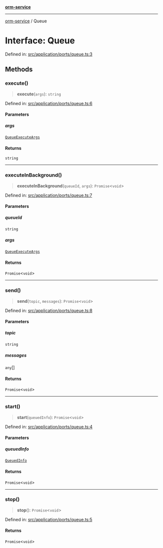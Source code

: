 [**orm-service**](../README.md)

***

[orm-service](../globals.md) / Queue

# Interface: Queue

Defined in: [src/application/ports/queue.ts:3](https://github.com/lambda-orm/lambdaorm-svc/blob/b85161d80fb94d76aed52272905d40acde9ea6fd/src/application/ports/queue.ts#L3)

## Methods

### execute()

> **execute**(`args`): `string`

Defined in: [src/application/ports/queue.ts:6](https://github.com/lambda-orm/lambdaorm-svc/blob/b85161d80fb94d76aed52272905d40acde9ea6fd/src/application/ports/queue.ts#L6)

#### Parameters

##### args

[`QueueExecuteArgs`](QueueExecuteArgs.md)

#### Returns

`string`

***

### executeInBackground()

> **executeInBackground**(`queueId`, `args`): `Promise`\<`void`\>

Defined in: [src/application/ports/queue.ts:7](https://github.com/lambda-orm/lambdaorm-svc/blob/b85161d80fb94d76aed52272905d40acde9ea6fd/src/application/ports/queue.ts#L7)

#### Parameters

##### queueId

`string`

##### args

[`QueueExecuteArgs`](QueueExecuteArgs.md)

#### Returns

`Promise`\<`void`\>

***

### send()

> **send**(`topic`, `messages`): `Promise`\<`void`\>

Defined in: [src/application/ports/queue.ts:8](https://github.com/lambda-orm/lambdaorm-svc/blob/b85161d80fb94d76aed52272905d40acde9ea6fd/src/application/ports/queue.ts#L8)

#### Parameters

##### topic

`string`

##### messages

`any`[]

#### Returns

`Promise`\<`void`\>

***

### start()

> **start**(`queuedInfo`): `Promise`\<`void`\>

Defined in: [src/application/ports/queue.ts:4](https://github.com/lambda-orm/lambdaorm-svc/blob/b85161d80fb94d76aed52272905d40acde9ea6fd/src/application/ports/queue.ts#L4)

#### Parameters

##### queuedInfo

[`QueuedInfo`](QueuedInfo.md)

#### Returns

`Promise`\<`void`\>

***

### stop()

> **stop**(): `Promise`\<`void`\>

Defined in: [src/application/ports/queue.ts:5](https://github.com/lambda-orm/lambdaorm-svc/blob/b85161d80fb94d76aed52272905d40acde9ea6fd/src/application/ports/queue.ts#L5)

#### Returns

`Promise`\<`void`\>
